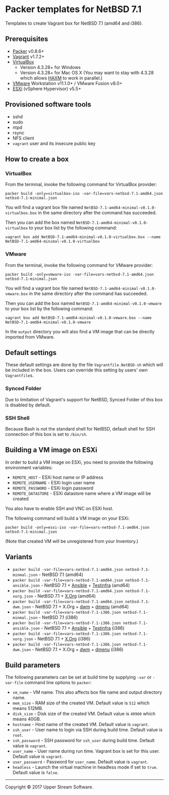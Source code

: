 # Packer templates for NetBSD 7.1

Templates to create Vagrant box for NetBSD 7.1 (amd64 and i386).

## Prerequisites

* [Packer] v0.8.6+
* [Vagrant] v1.7.2+
* [VirtualBox]
	* Version 4.3.28+ for Windows
	* Version 4.3.28+ for Mac OS X (You may want to stay with 4.3.28 which allows [HAXM] to work in parallel.)
* [VMware] Workstation v11.1.0+ / VMware Fusion v8.0+
* [ESXi] (vSphere Hypervisor) v5.5+

[ESXi]: http://www.vmware.com/products/vsphere-hypervisor
        "Free VMware vSphere Hypervisor, Free Virtualization (ESXi)"
[HAXM]: https://software.intel.com/en-us/android/articles/intel-hardware-accelerated-execution-manager
        "Intel&reg; Hardware Accelerated Execution Manager"
[Packer]: https://www.packer.io/ "Packer by HashiCorp"
[Vagrant]: https://www.vagrantup.com/ "Vagrant"
[VirtualBox]: https://www.virtualbox.org/ "Oracle VM VirtualBox"
[VMware]: http://www.vmware.com/ "VMware Virtualization for Desktop &amp; Server, Application, Public &amp; Hybrid Clouds"

## Provisioned software tools

* sshd
* sudo
* ntpd
* rsync
* NFS client
* `vagrant` user and its insecure public key

## How to create a box

### VirtualBox

From the terminal, invoke the following command for VirtualBox provider:

    packer build -only=virtualbox-iso -var-file=vars-netbsd-7.1-amd64.json netbsd-7.1-minimal.json

You will find a vagrant box file named `NetBSD-7.1-amd64-minimal-v0.1.0-virtualbox.box`
in the same directory after the command has succeeded.

Then you can add the box named `NetBSD-7.1-amd64-minimal-v0.1.0-virtualbox` to your box list
by the following command:

    vagrant box add NetBSD-7.1-amd64-minimal-v0.1.0-virtualbox.box --name NetBSD-7.1-amd64-minimal-v0.1.0-virtualbox

### VMware

From the terminal, invoke the following command for VMware provider:

    packer build -only=vmware-iso -var-file=vars-netbsd-7.1-amd64.json netbsd-7.1-minimal.json

You will find a vagrant box file named `NetBSD-7.1-amd64-minimal-v0.1.0-vmware.box`
in the same directory after the command has succeeded.

Then you can add the box named `NetBSD-7.1-amd64-minimal-v0.1.0-vmware` to your box list
by the following command:

    vagrant box add NetBSD-7.1-amd64-minimal-v0.1.0-vmware.box --name NetBSD-7.1-amd64-minimal-v0.1.0-vmware

In the `output` directory you will also find a VM image that can be directly imported from VMware.

## Default settings

These default settings are done by the file `Vagrantfile.NetBSD-sh` which will be included in the box.
Users can override this setting by users' own `Vagrantfile`s.

### Synced Folder

Due to limitation of Vagrant's support for NetBSD, Synced Folder of this box is disabled by default.

### SSH Shell

Because Bash is not the standard shell for NetBSD, default shell for SSH connection of this box
is set to `/bin/sh`.

## Building a VM image on ESXi

In order to build a VM image on ESXi, you need to provide the following environment variables:

* `REMOTE_HOST` - ESXi host name or IP address
* `REMOTE_USERNAME` - ESXi login user name
* `REMOTE_PASSWORD` - ESXi login password
* `REMOTE_DATASTORE` - ESXi datastore name where a VM image will be created

You also have to enable SSH and VNC on ESXi host.

The following command will build a VM image on your ESXi:

    packer build -only=esxi-iso -var-file=vars-netbsd-7.1-amd64.json netbsd-7.1-minimal.json

(Note that created VM will be unregistered from your Inventory.)

## Variants

* `packer build -var-file=vars-netbsd-7.1-amd64.json netbsd-7.1-minmal.json` - NetBSD 7.1 (amd64)
* `packer build -var-file=vars-netbsd-7.1-amd64.json netbsd-7.1-ansible.json` - NetBSD 7.1 + [Ansible] + [Testinfra] (amd64)
* `packer build -var-file=vars-netbsd-7.1-amd64.json netbsd-7.1-xorg.json` - NetBSD 7.1 + [X.Org] (amd64)
* `packer build -var-file=vars-netbsd-7.1-amd64.json netbsd-7.1-dwm.json` - NetBSD 7.1 + X.Org + [dwm] + [dmenu] (amd64)
* `packer build -var-file=vars-netbsd-7.1-i386.json netbsd-7.1-minmal.json` - NetBSD 7.1 (i386)
* `packer build -var-file=vars-netbsd-7.1-i386.json netbsd-7.1-ansible.json` - NetBSD 7.1 + [Ansible] + [Testinfra] (i386)
* `packer build -var-file=vars-netbsd-7.1-i386.json netbsd-7.1-xorg.json` - NetBSD 7.1 + [X.Org] (i386)
* `packer build -var-file=vars-netbsd-7.1-i386.json netbsd-7.1-dwm.json` - NetBSD 7.1 + X.Org + [dwm] + [dmenu] (i386)

[Ansible]: https://www.ansible.com/ "Ansible is Simple IT Automation"
[Testinfra]: https://testinfra.readthedocs.io/en/latest/ "Testinfra test your infrastructure &mdash; testinfra 1.4.2 documentation"
[dmenu]: http://tools.suckless.org/dmenu/ "dmenu | suckless.org tools"
[dwm]: http://dwm.suckless.org/ "suckless.org dwm - dynamic window manager"
[X.Org]: https://www.x.org/wiki/ "X.Org"

## Build parameters

The following parameters can be set at build time by supplying `-var` or `-var-file` command line options to `packer`:

* `vm_name` - VM name.  This also affects box file name and output directory name.
* `mem_size` - RAM size of the created VM.  Default value is `512` which means 512MB.
* `disk_size` - Disk size of the created VM.  Default value is `40960` which means 40GB.
* `hostname` - Host name of the created VM.  Default value is `vagrant`.
* `ssh_user` - User name to login via SSH during build time.  Default value is `root`.
* `ssh_password` - SSH password for `ssh_user` during build time.  Default value is `vagrant`.
* `user_name` - User name during run time.  Vagrant box is set for this user.  Default value is `vagrant`.
* `user_password` - Password for `user_name`.  Default value is `vagrant`.
* `headless` - Launch the virtual machine in headless mode if set to `true`.  Default value is `false`.

- - -

Copyright &copy; 2017 Upper Stream Software.
